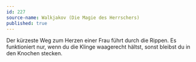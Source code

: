 ```yaml
---
id: 227
source-name: Walkjakov (Die Magie des Herrschers)
published: true
---
```


<p>Der kürzeste Weg zum Herzen einer Frau führt durch die Rippen. Es funktioniert nur, wenn du die Klinge waagerecht hältst, sonst bleibst du in den Knochen stecken.</p>


